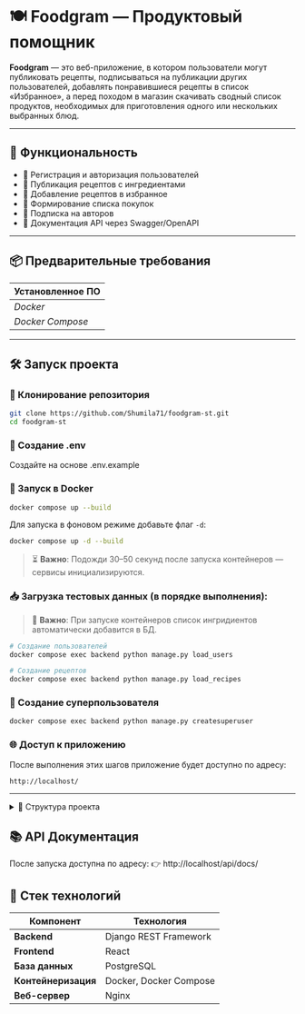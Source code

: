 # 🍽️ Foodgram — Продуктовый помощник

**Foodgram** — это веб-приложение, в котором пользователи могут публиковать рецепты, подписываться на публикации других пользователей, добавлять понравившиеся рецепты в список «Избранное», а перед походом в магазин скачивать сводный список продуктов, необходимых для приготовления одного или нескольких выбранных блюд.

---

## 🚀 Функциональность

- 🔐 Регистрация и авторизация пользователей  
- 📜 Публикация рецептов с ингредиентами
- 💖 Добавление рецептов в избранное  
- 🛒 Формирование списка покупок  
- 👥 Подписка на авторов  
- 🧾 Документация API через Swagger/OpenAPI  

---

## 📦 Предварительные требования

| Установленное ПО |
|------------------|
| *Docker*         | 
| *Docker Compose* |

---
## 🛠️ Запуск проекта

### 🔁 Клонирование репозитория
```bash
git clone https://github.com/Shumila71/foodgram-st.git
cd foodgram-st
```
### 📝 Создание .env
Cоздайте на основе .env.example
### 🐳 Запуск в Docker
```bash
docker compose up --build
```
Для запуска в фоновом режиме добавьте флаг `-d`:
```bash
docker compose up -d --build
```

>⏳ **Важно**: Подожди 30–50 секунд после запуска контейнеров — сервисы инициализируются.

### 📥 Загрузка тестовых данных (в порядке выполнения):
>🚨 **Важно**: При запуске контейнеров список ингридиентов автоматически добавится в БД.
```bash
# Создание пользователей
docker compose exec backend python manage.py load_users

# Создание рецептов
docker compose exec backend python manage.py load_recipes
```

### 🔑 Создание суперпользователя
```bash
docker compose exec backend python manage.py createsuperuser
```

### 🌐 Доступ к приложению

После выполнения этих шагов приложение будет доступно по адресу: 
```bash
http://localhost/
```
---
 <details> <summary> 🧬 Структура проекта </summary>

```bash 
foodgram-st/
├── backend/
│   ├── foodgram_back/      # Основной Django-проект
│   ├── api/                # Эндпоинты API
│   ├── recipes/            # Работа с рецептами
│   ├── users/              # Работа с пользователями
│   └── data/               # Тестовые данные
├── frontend/               # React-приложение
├── nginx/                  # Конфигурация веб-сервера
├── docker-compose.yml      # Описание docker-сервисов
└── .env                    # Переменные окружения
```

### Инфраструктура
- `nginx/` - конфигурация Nginx
- `docker-compose.yml` - описание сервисов (backend, frontend, db, nginx)
- `.env` - переменные окружения (создайте на основе .env.example)
</details>

## 📚 API Документация

После запуска доступна по адресу:
👉 http://localhost/api/docs/

## 🧰 Стек технологий

| Компонент           | Технология             |
| ------------------- | -----------------------|
| **Backend**         | Django REST Framework  |
| **Frontend**        | React                  |
| **База данных**     | PostgreSQL             |
| **Контейнеризация** | Docker, Docker Compose |
| **Веб-сервер**      | Nginx                  |